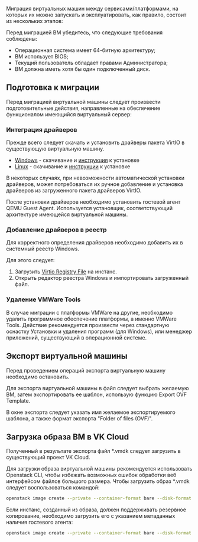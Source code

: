 Миграция виртуальных машин между сервисами/платформами, на которых их можно запускать и эксплуатировать, как правило, состоит из нескольких этапов:

<warn>

Перед миграцией ВМ убедитесь, что следующие требования соблюдены:

- Операционная система имеет 64-битную архитектуру;
- ВМ использует BIOS;
- Текущий пользователь обладает правами Администратора;
- ВМ должна иметь хотя бы один подключенный диск.

</warn>

## Подготовка к миграции

Перед миграцией виртуальной машины следует произвести подготовительные действия, направленные на обеспечение функционалом имеющийся виртуальный сервер:

### Интеграция драйверов

Прежде всего следует скачать и установить драйверы пакета VirtIO в существующую виртуальную машину.

- [Windows](https://fedorapeople.org/groups/virt/virtio-win/direct-downloads/archive-virtio/virtio-win-0.1.171-1/) - скачивание и [инструкция](https://www.linux-kvm.org/page/WindowsGuestDrivers/Download_Drivers) к установке
- [Linux](https://www.linux-kvm.org/page/Virtio) - скачивание и [инструкции](https://www.linux-kvm.org/page/Virtio) к установке

В некоторых случаях, при невозможности автоматической установки драйверов, может потребоваться их ручное добавление и установка драйверов из загруженного пакета драйверов VirtIO.

После установки драйверов необходимо установить гостевой агент QEMU Guest Agent. Используется установщик, соответствующий архитектуре имеющейся виртуальной машины.

### Добавление драйверов в реестр

Для корректного определения драйверов необходимо добавить их в системный реестр Windows.

Для этого следует:

1. Загрузить [Virtio Registry File](http://migration.platform9.com.s3-us-west-1.amazonaws.com/virtio.reg) на инстанс.
2. Открыть редактор реестра Windows и импортировать загруженный файл.

### Удаление VMWare Tools

В случае миграции с платформы VMWare на другие, необходимо удалить программное обеспечение платформы, а именно VMWare Tools. Действие рекомендуется произвести через стандартную оснастку Установки и удаления программ (для Windows), или менеджер приложений, существующий в операционной системе.

## Экспорт виртуальной машины

<warn>

Перед проведением операций экспорта виртуальную машину необходимо остановить.

</warn>

Для экспорта виртуальной машины в файл следует выбрать желаемую ВМ, затем экспортировать ее шаблон, использую функцию Export OVF Template.

В окне экспорта следует указать имя желаемое экспортируемого шаблона, а также формат экспорта "Folder of files (OVF)".

## Загрузка образа ВМ в VK Cloud

Полученный в результате экспорта файл \*.vmdk следует загрузить в существующий проект VK Cloud.

Для загрузки образа виртуальной машины рекомендуется использовать Openstack CLI, чтобы избежать возможных ошибок обработки веб интерфейсом файлов большого размера. Чтобы загрузить образ \*.vmdk следует воспользоваться командой:

```bash
openstack image create --private --container-format bare --disk-format vmdk --property store=s3 --file <файл.vmdk> <название_образа>
```

Если инстанс, созданный из образа, должен поддерживать резервное копирование, необходимо загрузить его с указанием метаданных наличия гостевого агента:

```bash
openstack image create --private --container-format bare --disk-format vmdk --file <файл.vmdk> --property hw_qemu_guest_agent=yes --property store=s3 --property os_require_quiesce=yes <название_образа>
```
